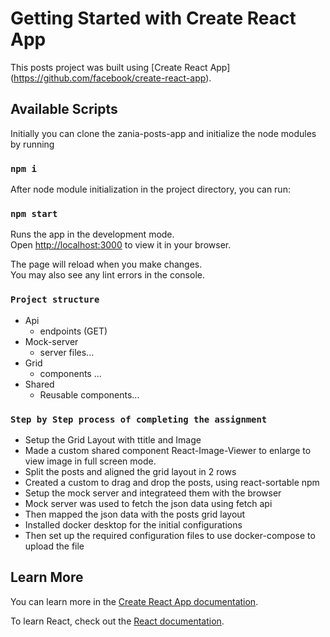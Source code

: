 # Getting Started with Create React App

This posts project was built using [Create React App] (https://github.com/facebook/create-react-app).

## Available Scripts

Initially you can clone the zania-posts-app and initialize the node modules by running

### `npm i`

After node module initialization in the project directory, you can run:

### `npm start`

Runs the app in the development mode.\
Open [http://localhost:3000](http://localhost:3000) to view it in your browser.

The page will reload when you make changes.\
You may also see any lint errors in the console.

### `Project structure`
- Api
  - endpoints (GET)
- Mock-server
  - server files...
- Grid
  - components ...
- Shared
  - Reusable components...

### `Step by Step process of completing the assignment`

- Setup the Grid Layout with ttitle and Image
- Made a custom shared component React-Image-Viewer to enlarge to view image in full screen mode.
- Split the posts and aligned the grid layout in 2 rows 
- Created a custom to drag and drop the posts, using react-sortable npm
- Setup the mock server and integrateed them with the browser
- Mock server was used to fetch the json data using fetch api
- Then mapped the json data with the posts grid layout
- Installed docker desktop for the initial configurations
- Then set up the required configuration files to use docker-compose to upload the file

## Learn More

You can learn more in the [Create React App documentation](https://facebook.github.io/create-react-app/docs/getting-started).

To learn React, check out the [React documentation](https://reactjs.org/).


